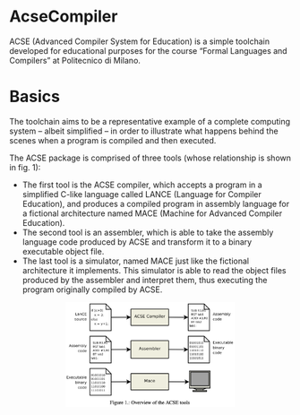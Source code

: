 # AcseCompiler
ACSE (Advanced Compiler System for Education) is a simple toolchain developed for educational purposes for the course “Formal Languages and Compilers” at Politecnico di Milano.

# Basics
The toolchain aims to be a representative example of a complete computing system – albeit simplified – in order to illustrate what happens behind the scenes when a program is compiled and then executed.

The ACSE package is comprised of three tools (whose relationship is shown in fig. 1):
* The first tool is the ACSE compiler, which accepts a program in a simplified C-like language called LANCE (Language for Compiler Education), and produces a compiled program in assembly language for a fictional architecture named MACE (Machine for Advanced Compiler Education).
* The second tool is an assembler, which is able to take the assembly language code produced by ACSE and transform it to a binary executable object file.
* The last tool is a simulator, named MACE just like the fictional architecture it implements. This simulator is able to read the object files produced by the assembler and interpret them, thus executing the program originally compiled by ACSE.

<p align="center">
  <img src="images/Acse_tools_overview.png" width=60% height=60% />
</p>
